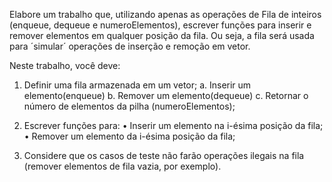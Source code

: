Elabore um trabalho que, utilizando apenas as operações de Fila de inteiros
(enqueue, dequeue e numeroElementos), escrever funções para inserir e remover
elementos em qualquer posição da fila. Ou seja, a fila será usada para ´simular´
operações de inserção e remoção em vetor.

Neste trabalho, você deve:

1. Definir uma fila armazenada em um vetor;
    a. Inserir um elemento(enqueue)
    b. Remover um elemento(dequeue)
    c. Retornar o número de elementos da pilha
(numeroElementos);

2. Escrever funções para:
    • Inserir um elemento na i-ésima posição da fila;
    • Remover um elemento da i-ésima posição da fila;

3. Considere que os casos de teste não farão operações ilegais na fila
(remover elementos de fila vazia, por exemplo).